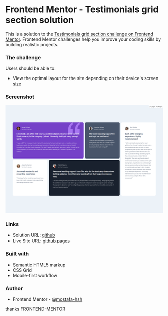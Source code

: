# Frontend Mentor - Testimonials grid section solution

This is a solution to the [Testimonials grid section challenge on Frontend Mentor](https://www.frontendmentor.io/challenges/testimonials-grid-section-Nnw6J7Un7). Frontend Mentor challenges help you improve your coding skills by building realistic projects. 



### The challenge

Users should be able to:

- View the optimal layout for the site depending on their device's screen size

### Screenshot

![](./screenshot.png)

### Links

- Solution URL: [github](https://github.com/mostafa-hsh/testimonials-grid-section)
- Live Site URL: [github pages](https://mostafa-hsh.github.io/testimonials-grid-section/)


### Built with

- Semantic HTML5 markup
- CSS Grid
- Mobile-first workflow


### Author

- Frontend Mentor - [@mostafa-hsh](https://www.frontendmentor.io/profile/mostafa-hsh)

thanks FRONTEND-MENTOR